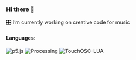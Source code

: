 ### Hi there 👋

🎛️  I’m currently working on creative code for music 

#### Languages: 
![p5.js](https://img.shields.io/badge/-p5.js-000?&logo=p5.js)
![Processing](https://img.shields.io/badge/-Processing-000?&logo=Processing-Foundation)
![TouchOSC-LUA](https://img.shields.io/badge/-LUA-000?&logo=LUA)

